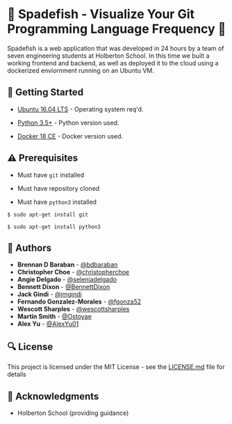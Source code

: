 # :shell: Spadefish - Visualize Your Git Programming Language Frequency :shell:

Spadefish is a web application that was developed in 24 hours by a team of seven engineering students at Holberton School. In this time we built a working frontend and backend, as well as deployed it to the cloud using a dockerized enviornment running on an Ubuntu VM.

## :running: Getting Started

* [Ubuntu 16.04 LTS](http://releases.ubuntu.com/16.04/) - Operating system req'd.

* [Python 3.5+](https://www.python.org/downloads/release/python-354/) - Python version used.

* [Docker 18 CE](https://docs.docker.com/install/) - Docker version used.

## :warning: Prerequisites

* Must have `git` installed

* Must have repository cloned

* Must have `python3` installed

```
$ sudo apt-get install git
```

```
$ sudo apt-get install python3
```

## :blue_book: Authors
* **Brennan D Baraban** - [@bdbaraban](https://github.com/bdbaraban)
* **Christopher Choe** - [@christopherchoe](https://github.com/christopherchoe)
* **Angie Delgado** - [@seleniadelgado](https://github.com/seleniadelgado)
* **Bennett Dixon** - [@BennettDixon](https://github.com/BennettDixon)
* **Jack Gindi** - [@jmgindi](https://github.com/jmgindi)
* **Fernando Gonzalez-Morales** - [@fgonza52](https://github.com/fgonza52)
* **Wescott Sharples** - [@wescottsharples](https://github.com/wescottsharples)
* **Martin Smith** - [@Ostoyae](https://github.com/Ostoyae)
* **Alex Yu** - [@AlexYu01](https://github.com/AlexYu01)

## :mag: License

This project is licensed under the MIT License - see the [LICENSE.md](TODO) file for details



## :mega: Acknowledgments

* Holberton School (providing guidance)

